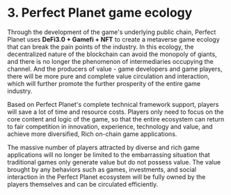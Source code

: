 # 3. Perfect Planet game ecology

Through the development of the game's underlying public chain, Perfect Planet uses **DeFi3.0 + Gamefi + NFT** to create a metaverse game ecology that can break the pain points of the industry. In this ecology, the decentralized nature of the blockchain can avoid the monopoly of giants, and there is no longer the phenomenon of intermediaries occupying the channel. And the producers of value - game developers and game players, there will be more pure and complete value circulation and interaction, which will further promote the further prosperity of the entire game industry.

Based on Perfect Planet's complete technical framework support, players will save a lot of time and resource costs. Players only need to focus on the core content and logic of the game, so that the entire ecosystem can return to fair competition in innovation, experience, technology and value, and achieve more diversified, Rich on-chain game applications.

The massive number of players attracted by diverse and rich game applications will no longer be limited to the embarrassing situation that traditional games only generate value but do not possess value. The value brought by any behaviors such as games, investments, and social interaction in the Perfect Planet ecosystem will be fully owned by the players themselves and can be circulated efficiently.
